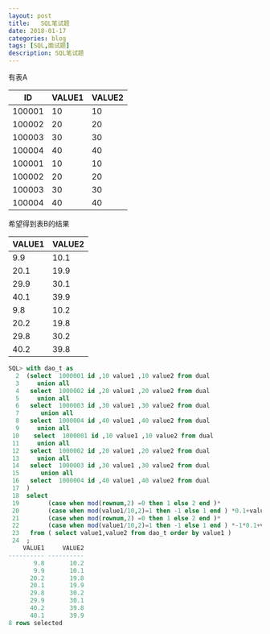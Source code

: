 ```yaml
---
layout: post
title:   SQL笔试题
date: 2018-01-17
categories: blog
tags: [SQL,面试题]
description: SQL笔试题
---
```


有表A

ID | VALUE1  |VALUE2
---    | --- | ---
100001 | 10  | 10
100002 | 20  | 20 
100003 | 30  | 30
100004 | 40  | 40
100001 | 10  | 10
100002 | 20  | 20
100003 | 30  | 30
100004 | 40  | 40

希望得到表B的结果


VALUE1 | VALUE2
 --- | ----
  9.9    | 10.1
20.1   | 19.9
29.9   | 30.1
40.1   | 39.9
9.8    | 10.2
20.2   | 19.8
29.8   | 30.2
40.2   | 39.8

```sql
SQL> with dao_t as
  2  (select  1000001 id ,10 value1 ,10 value2 from dual
  3     union all
  4   select  1000002 id ,20 value1 ,20 value2 from dual
  5     union all
  6   select  1000003 id ,30 value1 ,30 value2 from dual
  7      union all
  8   select  1000004 id ,40 value1 ,40 value2 from dual
  9     union all
 10    select  1000001 id ,10 value1 ,10 value2 from dual
 11     union all
 12   select  1000002 id ,20 value1 ,20 value2 from dual
 13     union all
 14   select  1000003 id ,30 value1 ,30 value2 from dual
 15      union all
 16   select  1000004 id ,40 value1 ,40 value2 from dual
 17  )
 18  select
 19        (case when mod(rownum,2) =0 then 1 else 2 end )*
 20        (case when mod(value1/10,2)=1 then -1 else 1 end ) *0.1+value1 value1,
 21        (case when mod(rownum,2) =0 then 1 else 2 end )*
 22        (case when mod(value1/10,2)=1 then -1 else 1 end ) *-1*0.1+value2 value2
 23   from ( select value1,value2 from dao_t order by value1 )
 24  ;
    VALUE1     VALUE2
---------- ----------
       9.8       10.2
       9.9       10.1
      20.2       19.8
      20.1       19.9
      29.8       30.2
      29.9       30.1
      40.2       39.8
      40.1       39.9
8 rows selected

```
